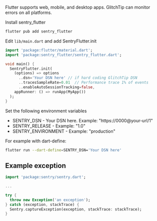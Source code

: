 Flutter supports web, mobile, and desktop apps. GlitchTip can monitor errors on all platforms.

Install sentry_flutter

```bash
flutter pub add sentry_flutter
```

Edit `lib/main.dart` and add SentryFlutter.init

```dart
import 'package:flutter/material.dart';
import 'package:sentry_flutter/sentry_flutter.dart';

void main() {
  SentryFlutter.init(
    (options) => options
      ..dsn='Your DSN here' // if hard coding GlitchTip DSN
      ..tracesSampleRate=0.01  // Performance trace 1% of events
      ..enableAutoSessionTracking=false,
    appRunner: () => runApp(MyApp())
  );
}

```

Set the following environment variables

- SENTRY_DSN - Your DSN here. Example: "https://0000@your-url/1"
- SENTRY_RELEASE - Example: "1.0"
- SENTRY_ENVIRONMENT - Example: "production"

For example with dart-define:

```bash
flutter run --dart-define=SENTRY_DSN='Your DSN here'
```

## Example exception

```dart
import 'package:sentry/sentry.dart';

...

try {
  throw new Exception('an exception');
} catch (exception, stackTrace) {
  Sentry.captureException(exception, stackTrace: stackTrace);
}
```
